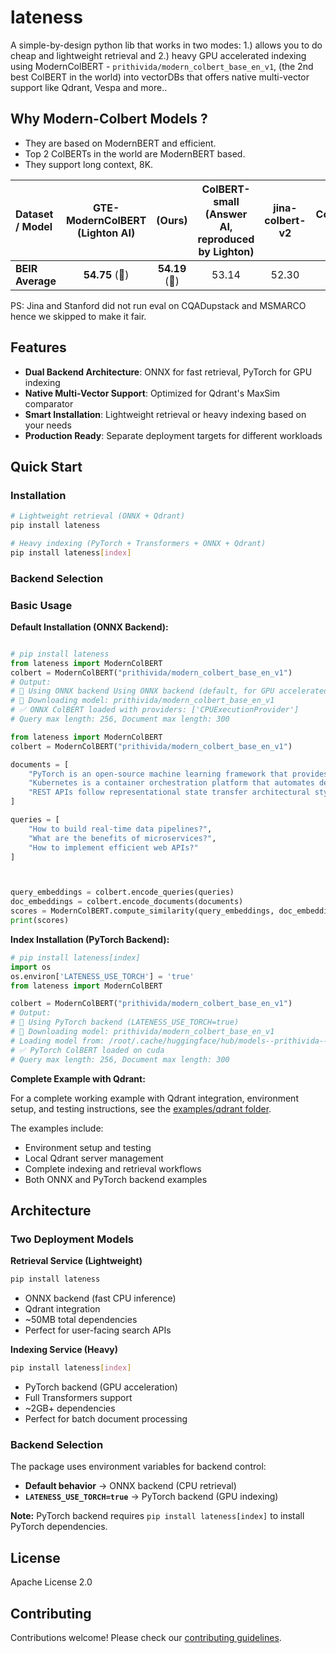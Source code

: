 # lateness

A simple-by-design python lib that works in two modes: 1.) allows you to do cheap and lightweight retrieval and 2.) heavy GPU accelerated indexing using ModernColBERT -  `prithivida/modern_colbert_base_en_v1`, (the 2nd best ColBERT in the world) into vectorDBs that offers native multi-vector support like Qdrant, Vespa and more..


## Why Modern-Colbert Models ?

- They are based on ModernBERT and efficient.
- Top 2 ColBERTs in the world are ModernBERT based.
- They support long context, 8K.


| Dataset / Model | GTE-ModernColBERT<br/>(Lighton AI) |(Ours) | ColBERT-small<br/>(Answer AI, reproduced by Lighton) | jina-colbert-v2 | ColBERTv2.0 <br/> Stanford |
|:-----------------|:-----------------:|:-----------------:|:------------------------:|:---------------:|:------------:|
| **BEIR Average**     | **54.75** (🥇)   | **54.19** (🥈)       | 53.14                    | 52.30 | 49.48 |

PS: Jina and Stanford did not run eval on CQADupstack and MSMARCO hence we skipped to make it fair.

## Features

- **Dual Backend Architecture**: ONNX for fast retrieval, PyTorch for GPU indexing
- **Native Multi-Vector Support**: Optimized for Qdrant's MaxSim comparator
- **Smart Installation**: Lightweight retrieval or heavy indexing based on your needs
- **Production Ready**: Separate deployment targets for different workloads

## Quick Start

### Installation

```bash
# Lightweight retrieval (ONNX + Qdrant)
pip install lateness

# Heavy indexing (PyTorch + Transformers + ONNX + Qdrant)
pip install lateness[index]
```

### Backend Selection

### Basic Usage

**Default Installation (ONNX Backend):**
```python

# pip install lateness
from lateness import ModernColBERT
colbert = ModernColBERT("prithivida/modern_colbert_base_en_v1")
# Output:
# 🚀 Using ONNX backend Using ONNX backend (default, for GPU accelerated indexing, install lateness[index] and set LATENESS_USE_TORCH=true)
# 🔄 Downloading model: prithivida/modern_colbert_base_en_v1
# ✅ ONNX ColBERT loaded with providers: ['CPUExecutionProvider']
# Query max length: 256, Document max length: 300
```

```python
from lateness import ModernColBERT
colbert = ModernColBERT("prithivida/modern_colbert_base_en_v1")

documents = [
    "PyTorch is an open-source machine learning framework that provides tensor computations with GPU acceleration and deep neural networks built on tape-based autograd system.",
    "Kubernetes is a container orchestration platform that automates deployment, scaling, and management of containerized applications across clusters of machines.",
    "REST APIs follow representational state transfer architectural style using HTTP methods like GET, POST, PUT, DELETE for stateless client-server communication.",
]

queries = [
    "How to build real-time data pipelines?",
    "What are the benefits of microservices?",
    "How to implement efficient web APIs?"
]



query_embeddings = colbert.encode_queries(queries)
doc_embeddings = colbert.encode_documents(documents)
scores = ModernColBERT.compute_similarity(query_embeddings, doc_embeddings)
print(scores)
```


**Index Installation (PyTorch Backend):**
```python
# pip install lateness[index]
import os
os.environ['LATENESS_USE_TORCH'] = 'true'
from lateness import ModernColBERT

colbert = ModernColBERT("prithivida/modern_colbert_base_en_v1")
# Output:
# 🚀 Using PyTorch backend (LATENESS_USE_TORCH=true)
# 🔄 Downloading model: prithivida/modern_colbert_base_en_v1
# Loading model from: /root/.cache/huggingface/hub/models--prithivida--modern_colbert_base_en_v1/...
# ✅ PyTorch ColBERT loaded on cuda
# Query max length: 256, Document max length: 300
```

**Complete Example with Qdrant:**

For a complete working example with Qdrant integration, environment setup, and testing instructions, see the [examples/qdrant folder](./examples/qdrant/).

The examples include:
- Environment setup and testing
- Local Qdrant server management
- Complete indexing and retrieval workflows
- Both ONNX and PyTorch backend examples

## Architecture

### Two Deployment Models

**Retrieval Service (Lightweight)**
```bash
pip install lateness
```
- ONNX backend (fast CPU inference)
- Qdrant integration
- ~50MB total dependencies
- Perfect for user-facing search APIs

**Indexing Service (Heavy)**
```bash
pip install lateness[index]
```
- PyTorch backend (GPU acceleration)
- Full Transformers support
- ~2GB+ dependencies
- Perfect for batch document processing

### Backend Selection

The package uses environment variables for backend control:

- **Default behavior** → ONNX backend (CPU retrieval)
- **`LATENESS_USE_TORCH=true`** → PyTorch backend (GPU indexing)

**Note:** PyTorch backend requires `pip install lateness[index]` to install PyTorch dependencies.


## License

Apache License 2.0

## Contributing

Contributions welcome! Please check our [contributing guidelines](CONTRIBUTING.md).
